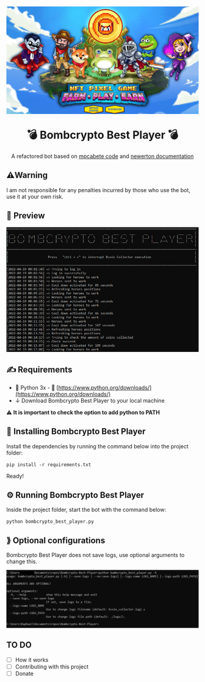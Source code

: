 <h1 align="center">

![Bomb Crypto Banner](https://github.com/followdrabbit/Bombcrypto-Best-Player/blob/main/images/banner.png?raw=true)

  <a>
    💣 Bombcrypto Best Player  💣 
  </a>
</h1>

<p align="center">
A refactored bot based on <a href="https://github.com/mpcabete/bombcrypto-bot">mpcabete code</a> and <a href="https://github.com/newerton/bombcrypto-bot/blob/main/README.md">newerton documentation</a>
</p>

## ⚠️Warning

I am not responsible for any penalties incurred by those who use the bot, use it at your own risk.


## 👀️  Preview
![Preview](https://github.com/followdrabbit/Bombcrypto-Best-Player/blob/main/images/preview.png?raw=true)

## ✍ Requirements

 - 🐍 Python 3x - 🔗 [https://www.python.org/downloads/](https://www.python.org/downloads/)
 - ↓ Download Bombcrypto Best Player to your local machine

⚠️ **It is important to check the option to add python to PATH**


## 🔨 Installing Bombcrypto Best Player
Install the dependencies by running the command below into the project folder:

```
pip install -r requirements.txt
```
Ready! 

## ⚙ Running Bombcrypto Best Player

Inside the project folder, start the bot with the command below: 

```
python bombcrypto_best_player.py
```

## ⟫ Optional configurations

Bombcrypto Best Player does not save logs, use optional arguments to change this.

![Help menu](https://github.com/followdrabbit/Bombcrypto-Best-Player/blob/main/images/help.png?raw=true)



## TO DO 
- [ ] How it works 
- [ ] Contributing with this project 
- [ ] Donate